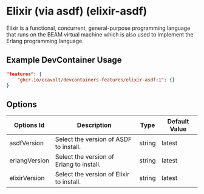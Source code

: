 
# Elixir (via asdf) (elixir-asdf)

Elixir is a functional, concurrent, general-purpose programming language that runs on the BEAM virtual machine which is also used to implement the Erlang programming language.

## Example DevContainer Usage

```json
"features": {
    "ghcr.io/ccavolt/devcontainers-features/elixir-asdf:1": {}
}
```

## Options

| Options Id | Description | Type | Default Value |
|-----|-----|-----|-----|
| asdfVersion | Select the version of ASDF to install. | string | latest |
| erlangVersion | Select the version of Erlang to install. | string | latest |
| elixirVersion | Select the version of Elixir to install. | string | latest |

